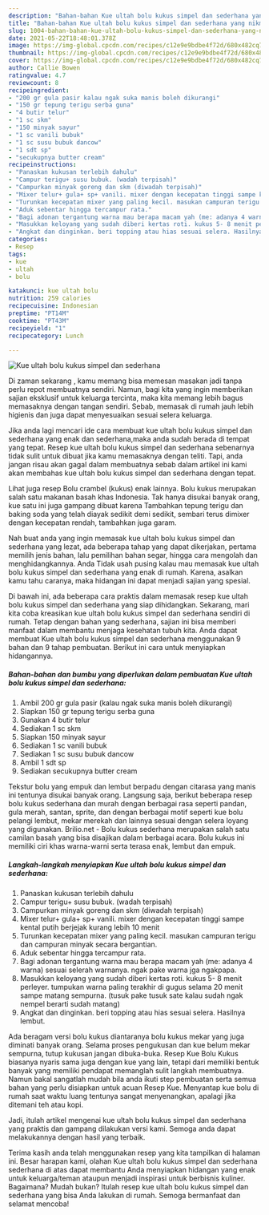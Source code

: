 ```yaml
---
description: "Bahan-bahan Kue ultah bolu kukus simpel dan sederhana yang nikmat Untuk Jualan"
title: "Bahan-bahan Kue ultah bolu kukus simpel dan sederhana yang nikmat Untuk Jualan"
slug: 1004-bahan-bahan-kue-ultah-bolu-kukus-simpel-dan-sederhana-yang-nikmat-untuk-jualan
date: 2021-05-22T18:48:01.378Z
image: https://img-global.cpcdn.com/recipes/c12e9e9bdbe4f72d/680x482cq70/kue-ultah-bolu-kukus-simpel-dan-sederhana-foto-resep-utama.jpg
thumbnail: https://img-global.cpcdn.com/recipes/c12e9e9bdbe4f72d/680x482cq70/kue-ultah-bolu-kukus-simpel-dan-sederhana-foto-resep-utama.jpg
cover: https://img-global.cpcdn.com/recipes/c12e9e9bdbe4f72d/680x482cq70/kue-ultah-bolu-kukus-simpel-dan-sederhana-foto-resep-utama.jpg
author: Callie Bowen
ratingvalue: 4.7
reviewcount: 8
recipeingredient:
- "200 gr gula pasir kalau ngak suka manis boleh dikurangi"
- "150 gr tepung terigu serba guna"
- "4 butir telur"
- "1 sc skm"
- "150 minyak sayur"
- "1 sc vanili bubuk"
- "1 sc susu bubuk dancow"
- "1 sdt sp"
- "secukupnya butter cream"
recipeinstructions:
- "Panaskan kukusan terlebih dahulu"
- "Campur terigu+ susu bubuk. (wadah terpisah)"
- "Campurkan minyak goreng dan skm (diwadah terpisah)"
- "Mixer telur+ gula+ sp+ vanili. mixer dengan kecepatan tinggi sampe kental putih berjejak kurang lebih 10 menit"
- "Turunkan kecepatan mixer yang paling kecil. masukan campuran terigu dan campuran minyak secara bergantian."
- "Aduk sebentar hingga tercampur rata."
- "Bagi adonan tergantung warna mau berapa macam yah (me: adanya 4 warna) sesuai selerah warnanya. ngak pake warna jga ngakpapa."
- "Masukkan keloyang yang sudah diberi kertas roti. kukus 5- 8 menit perleyer. tumpukan warna paling terakhir di gugus selama 20 menit sampe matang sempurna. (tusuk pake tusuk sate kalau sudah ngak nempel berarti sudah matang)"
- "Angkat dan dinginkan. beri topping atau hias sesuai selera. Hasilnya lembut."
categories:
- Resep
tags:
- kue
- ultah
- bolu

katakunci: kue ultah bolu 
nutrition: 259 calories
recipecuisine: Indonesian
preptime: "PT14M"
cooktime: "PT43M"
recipeyield: "1"
recipecategory: Lunch

---
```



![Kue ultah bolu kukus simpel dan sederhana](https://img-global.cpcdn.com/recipes/c12e9e9bdbe4f72d/680x482cq70/kue-ultah-bolu-kukus-simpel-dan-sederhana-foto-resep-utama.jpg)

Di zaman  sekarang , kamu memang bisa memesan masakan jadi tanpa perlu repot membuatnya sendiri. Namun, bagi kita yang ingin memberikan sajian eksklusif untuk keluarga tercinta, maka kita memang lebih bagus memasaknya dengan tangan sendiri. Sebab, memasak di rumah jauh lebih higienis dan juga dapat menyesuaikan sesuai selera keluarga.

Jika anda lagi mencari ide cara membuat kue ultah bolu kukus simpel dan sederhana yang enak dan sederhana,maka anda sudah berada di tempat yang tepat. Resep kue ultah bolu kukus simpel dan sederhana  sebenarnya tidak sulit untuk dibuat jika kamu memasaknya dengan teliti. Tapi, anda jangan risau akan gagal dalam membuatnya 
sebab dalam artikel ini kami akan membahas kue ultah bolu kukus simpel dan sederhana dengan tepat.  

Lihat juga resep Bolu crambel (kukus) enak lainnya. Bolu kukus merupakan salah satu makanan basah khas Indonesia. Tak hanya disukai banyak orang, kue satu ini juga gampang dibuat karena Tambahkan tepung terigu dan baking soda yang telah diayak sedikit demi sedikit, sembari terus dimixer dengan kecepatan rendah, tambahkan juga garam.

Nah buat anda yang ingin memasak kue ultah bolu kukus simpel dan sederhana yang lezat, ada beberapa tahap yang dapat dikerjakan, pertama memilih jenis bahan, lalu pemilihan bahan segar, hingga cara mengolah dan menghidangkannya. Anda Tidak usah pusing kalau mau memasak kue ultah bolu kukus simpel dan sederhana yang enak di rumah. Karena, asalkan kamu  tahu caranya, maka hidangan ini dapat menjadi sajian yang spesial.

Di bawah ini, ada beberapa cara praktis  dalam memasak resep kue ultah bolu kukus simpel dan sederhana yang siap dihidangkan. Sekarang, mari kita coba kreasikan kue ultah bolu kukus simpel dan sederhana sendiri di rumah. Tetap dengan bahan yang sederhana, sajian ini bisa memberi manfaat dalam membantu menjaga kesehatan tubuh kita. Anda dapat membuat Kue ultah bolu kukus simpel dan sederhana menggunakan 9 bahan dan 9 tahap pembuatan. Berikut ini cara untuk menyiapkan hidangannya.

<!--inarticleads1-->

##### Bahan-bahan dan bumbu yang diperlukan dalam pembuatan Kue ultah bolu kukus simpel dan sederhana:

1. Ambil 200 gr gula pasir (kalau ngak suka manis boleh dikurangi)
1. Siapkan 150 gr tepung terigu serba guna
1. Gunakan 4 butir telur
1. Sediakan 1 sc skm
1. Siapkan 150 minyak sayur
1. Sediakan 1 sc vanili bubuk
1. Sediakan 1 sc susu bubuk dancow
1. Ambil 1 sdt sp
1. Sediakan secukupnya butter cream


Tekstur bolu yang empuk dan lembut berpadu dengan citarasa yang manis ini tentunya disukai banyak orang. Langsung saja, berikut beberapa resep bolu kukus sederhana dan murah dengan berbagai rasa seperti pandan, gula merah, santan, sprite, dan dengan berbagai motif seperti kue bolu pelangi lembut, mekar merekah dan lainnya sesuai dengan selera loyang yang digunakan. Brilio.net - Bolu kukus sederhana merupakan salah satu camilan basah yang bisa disajikan dalam berbagai acara. Bolu kukus ini memiliki ciri khas warna-warni serta terasa enak, lembut dan empuk. 

<!--inarticleads2-->

##### Langkah-langkah menyiapkan Kue ultah bolu kukus simpel dan sederhana:

1. Panaskan kukusan terlebih dahulu
1. Campur terigu+ susu bubuk. (wadah terpisah)
1. Campurkan minyak goreng dan skm (diwadah terpisah)
1. Mixer telur+ gula+ sp+ vanili. mixer dengan kecepatan tinggi sampe kental putih berjejak kurang lebih 10 menit
1. Turunkan kecepatan mixer yang paling kecil. masukan campuran terigu dan campuran minyak secara bergantian.
1. Aduk sebentar hingga tercampur rata.
1. Bagi adonan tergantung warna mau berapa macam yah (me: adanya 4 warna) sesuai selerah warnanya. ngak pake warna jga ngakpapa.
1. Masukkan keloyang yang sudah diberi kertas roti. kukus 5- 8 menit perleyer. tumpukan warna paling terakhir di gugus selama 20 menit sampe matang sempurna. (tusuk pake tusuk sate kalau sudah ngak nempel berarti sudah matang)
1. Angkat dan dinginkan. beri topping atau hias sesuai selera. Hasilnya lembut.


Ada beragam versi bolu kukus diantaranya bolu kukus mekar yang juga diminati banyak orang. Selama proses pengukusan dan kue belum mekar sempurna, tutup kukusan jangan dibuka-buka. Resep Kue Bolu Kukus biasanya nyaris sama juga dengan kue yang lain, tetapi dari memiliki bentuk banyak yang memiliki pendapat memanglah sulit langkah membuatnya. Namun bakal sangatlah mudah bila anda ikuti step pembuatan serta semua bahan yang perlu disiapkan untuk acuan Resep Kue. Menyantap kue bolu di rumah saat waktu luang tentunya sangat menyenangkan, apalagi jika ditemani teh atau kopi. 

Jadi, itulah artikel mengenai  kue ultah bolu kukus simpel dan sederhana  yang praktis dan gampang dilakukan versi kami. Semoga anda dapat melakukannya dengan hasil yang terbaik. 

Terima kasih anda telah menggunakan resep yang kita tampilkan di halaman ini. Besar harapan kami, olahan  Kue ultah bolu kukus simpel dan sederhana sederhana di atas dapat membantu Anda menyiapkan hidangan yang enak untuk keluarga/teman ataupun menjadi inspirasi untuk berbisnis kuliner. Bagaimana? Mudah bukan? Itulah resep kue ultah bolu kukus simpel dan sederhana yang bisa Anda lakukan di rumah. Semoga bermanfaat dan selamat mencoba!

